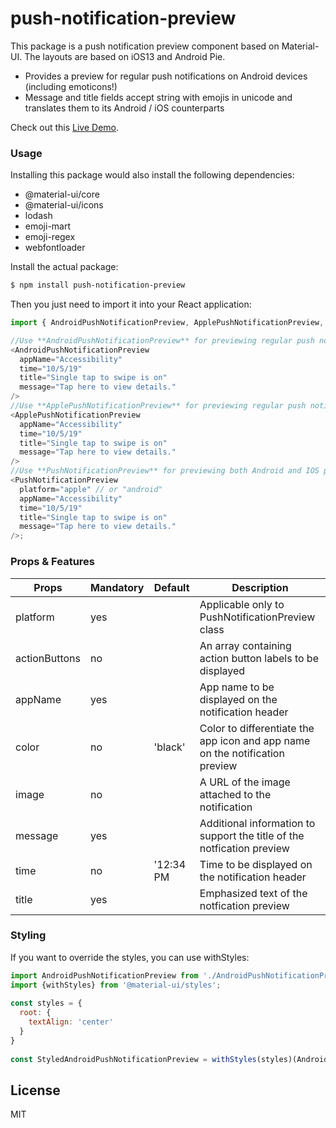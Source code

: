# push-notification-preview

This package is a push notification preview component based on Material-UI.
The layouts are based on iOS13 and Android Pie.

- Provides a preview for regular push notifications on Android devices (including emoticons!)
- Message and title fields accept string with emojis in unicode and translates them to its Android / iOS counterparts

Check out this [Live Demo](https://codesandbox.io/s/kind-darkness-46mt7).

### Usage

Installing this package would also install the following dependencies:

- @material-ui/core
- @material-ui/icons
- lodash
- emoji-mart
- emoji-regex
- webfontloader

Install the actual package:
```sh
$ npm install push-notification-preview
```

Then you just need to import it into your React application:
```javascript
import { AndroidPushNotificationPreview, ApplePushNotificationPreview, PushNotificationPreview } from "push-notification-preview";

//Use **AndroidPushNotificationPreview** for previewing regular push notifications on Android
<AndroidPushNotificationPreview
  appName="Accessibility"
  time="10/5/19"
  title="Single tap to swipe is on"
  message="Tap here to view details."
/>
//Use **ApplePushNotificationPreview** for previewing regular push notifications on IOS
<ApplePushNotificationPreview
  appName="Accessibility"
  time="10/5/19"
  title="Single tap to swipe is on"
  message="Tap here to view details."
/>
//Use **PushNotificationPreview** for previewing both Android and IOS push notifications
<PushNotificationPreview
  platform="apple" // or "android"
  appName="Accessibility"
  time="10/5/19"
  title="Single tap to swipe is on"
  message="Tap here to view details."
/>;
```

### Props & Features

| Props | Mandatory | Default | Description |                       
| ------ | ------ | ------ | ------ | 
| platform | yes |  | Applicable only to PushNotificationPreview class |
| actionButtons | no |  | An array containing action button labels to be displayed |
| appName | yes |         | App name to be displayed on the notification header |
| color | no | 'black' | Color to differentiate the app icon and app name on the notification preview |
| image | no |  | A URL of the image attached to the notification |
| message | yes |  | Additional information to support the title of the notfication preview |
| time | no | '12:34 PM | Time to be displayed on the notification header |
| title | yes |  | Emphasized text of the notfication preview |

### Styling

If you want to override the styles, you can use withStyles:
```javascript
import AndroidPushNotificationPreview from './AndroidPushNotificationPreview';
import {withStyles} from '@material-ui/styles';
 
const styles = {
  root: {
    textAlign: 'center'
  }
}
 
const StyledAndroidPushNotificationPreview = withStyles(styles)(AndroidPushNotificationPreview);
```

## License

MIT
